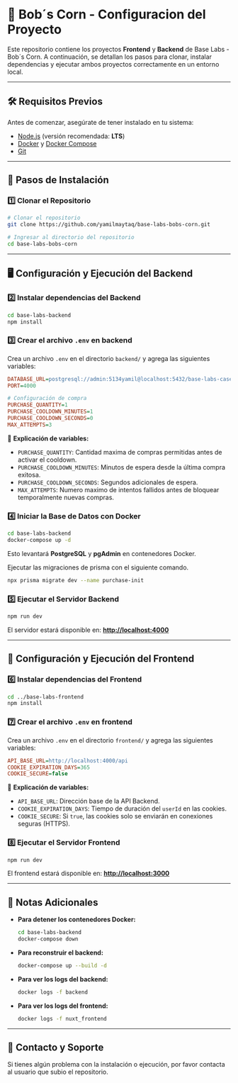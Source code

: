 # 📌 Bob´s Corn - Configuracion del Proyecto

Este repositorio contiene los proyectos **Frontend** y **Backend** de Base Labs - Bob´s Corn. A continuación, se detallan los pasos para clonar, instalar dependencias y ejecutar ambos proyectos correctamente en un entorno local.

---

## 🛠️ Requisitos Previos
Antes de comenzar, asegúrate de tener instalado en tu sistema:
- [Node.js](https://nodejs.org/) (versión recomendada: **LTS**)
- [Docker](https://www.docker.com/) y [Docker Compose](https://docs.docker.com/compose/)
- [Git](https://git-scm.com/)

---

## 🚀 Pasos de Instalación

### 1️⃣ Clonar el Repositorio
```sh
# Clonar el repositorio
git clone https://github.com/yamilmaytaq/base-labs-bobs-corn.git

# Ingresar al directorio del repositorio
cd base-labs-bobs-corn
```

---

## 🖥️ Configuración y Ejecución del Backend

### 2️⃣ Instalar dependencias del Backend
```sh
cd base-labs-backend
npm install
```

### 3️⃣ Crear el archivo `.env` en **backend**
Crea un archivo `.env` en el directorio `backend/` y agrega las siguientes variables:
```ini
DATABASE_URL=postgresql://admin:5134yamil@localhost:5432/base-labs-case
PORT=4000

# Configuración de compra
PURCHASE_QUANTITY=1
PURCHASE_COOLDOWN_MINUTES=1
PURCHASE_COOLDOWN_SECONDS=0
MAX_ATTEMPTS=3
```

📌 **Explicación de variables:**
- `PURCHASE_QUANTITY`: Cantidad maxima de compras permitidas antes de activar el cooldown.
- `PURCHASE_COOLDOWN_MINUTES`: Minutos de espera desde la última compra exitosa.
- `PURCHASE_COOLDOWN_SECONDS`: Segundos adicionales de espera.
- `MAX_ATTEMPTS`: Numero maximo de intentos fallidos antes de bloquear temporalmente nuevas compras.

### 4️⃣ Iniciar la Base de Datos con Docker
```sh
cd base-labs-backend
docker-compose up -d
```
Esto levantará **PostgreSQL** y **pgAdmin** en contenedores Docker.

Ejecutar las migraciones de prisma con el siguiente comando.
```sh
npx prisma migrate dev --name purchase-init
```

### 5️⃣ Ejecutar el Servidor Backend
```sh
npm run dev
```
El servidor estará disponible en: **[http://localhost:4000](http://localhost:4000)**

---

## 🎨 Configuración y Ejecución del Frontend

### 6️⃣ Instalar dependencias del Frontend
```sh
cd ../base-labs-frontend
npm install
```

### 7️⃣ Crear el archivo `.env` en **frontend**
Crea un archivo `.env` en el directorio `frontend/` y agrega las siguientes variables:
```ini
API_BASE_URL=http://localhost:4000/api
COOKIE_EXPIRATION_DAYS=365
COOKIE_SECURE=false
```
📌 **Explicación de variables:**
- `API_BASE_URL`: Dirección base de la API Backend.
- `COOKIE_EXPIRATION_DAYS`: Tiempo de duración del `userId` en las cookies.
- `COOKIE_SECURE`: Si `true`, las cookies solo se enviarán en conexiones seguras (HTTPS).

### 8️⃣ Ejecutar el Servidor Frontend
```sh
npm run dev
```
El frontend estará disponible en: **[http://localhost:3000](http://localhost:3000)**

---

## 📌 Notas Adicionales
- **Para detener los contenedores Docker:**
  ```sh
  cd base-labs-backend
  docker-compose down
  ```
- **Para reconstruir el backend:**
  ```sh
  docker-compose up --build -d
  ```
- **Para ver los logs del backend:**
  ```sh
  docker logs -f backend
  ```
- **Para ver los logs del frontend:**
  ```sh
  docker logs -f nuxt_frontend
  ```

---

## 🎯 Contacto y Soporte
Si tienes algún problema con la instalación o ejecución, por favor contacta al usuario que subio el repositorio.

